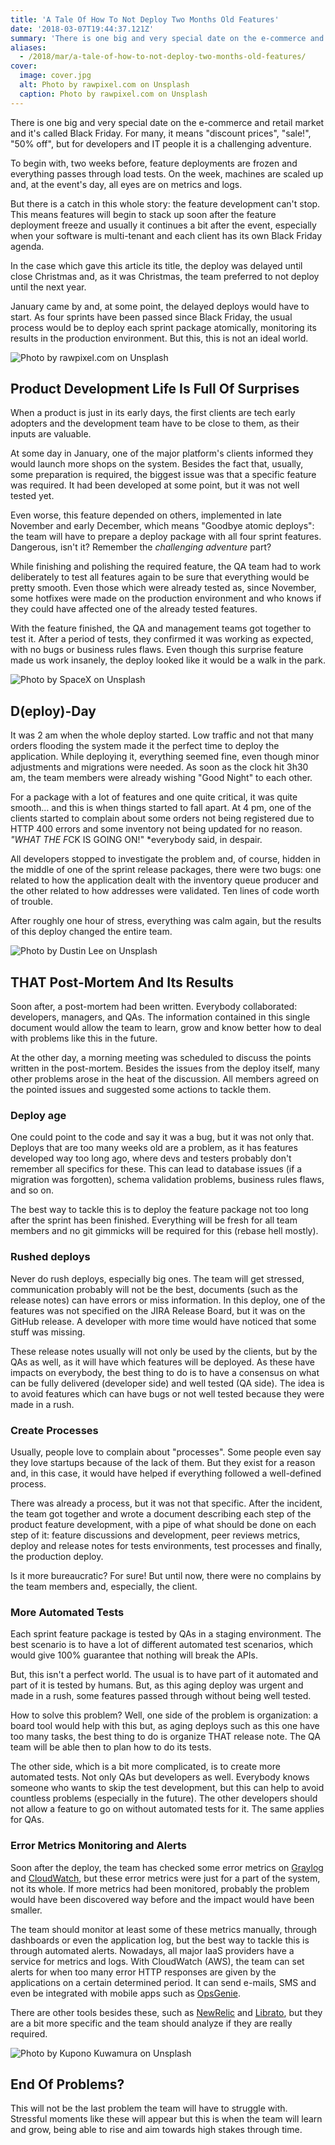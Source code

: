 ```yaml
---
title: 'A Tale Of How To Not Deploy Two Months Old Features'
date: '2018-03-07T19:44:37.121Z'
summary: 'There is one big and very special date on the e-commerce and retail market and it is called Black Friday. For many, it means "discount prices", "sale!", "50% off", but for developers and IT people it is a challenging adventure.'
aliases:
  - /2018/mar/a-tale-of-how-to-not-deploy-two-months-old-features/
cover:
  image: cover.jpg
  alt: Photo by rawpixel.com on Unsplash
  caption: Photo by rawpixel.com on Unsplash
---
```


There is one big and very special date on the e-commerce and retail market and it's called Black Friday. For many, it means "discount prices", "sale!", "50% off", but for developers and IT people it is a challenging adventure.

To begin with, two weeks before, feature deployments are frozen and everything passes through load tests. On the week, machines are scaled up and, at the event's day, all eyes are on metrics and logs.

But there is a catch in this whole story: the feature development can't stop. This means features will begin to stack up soon after the feature deployment freeze and usually it continues a bit after the event, especially when your software is multi-tenant and each client has its own Black Friday agenda.

In the case which gave this article its title, the deploy was delayed until close Christmas and, as it was Christmas, the team preferred to not deploy until the next year.

January came by and, at some point, the delayed deploys would have to start. As four sprints have been passed since Black Friday, the usual process would be to deploy each sprint package atomically, monitoring its results in the production environment. But this, this is not an ideal world.

![Photo by rawpixel.com on Unsplash](surprises.jpeg)

## Product Development Life Is Full Of Surprises

When a product is just in its early days, the first clients are tech early adopters and the development team have to be close to them, as their inputs are valuable.

At some day in January, one of the major platform's clients informed they would launch more shops on the system. Besides the fact that, usually, some preparation is required, the biggest issue was that a specific feature was required. It had been developed at some point, but it was not well tested yet.

Even worse, this feature depended on others, implemented in late November and early December, which means "Goodbye atomic deploys": the team will have to prepare a deploy package with all four sprint features. Dangerous, isn't it? Remember the _challenging adventure_ part?

While finishing and polishing the required feature, the QA team had to work deliberately to test all features again to be sure that everything would be pretty smooth. Even those which were already tested as, since November, some hotfixes were made on the production environment and who knows if they could have affected one of the already tested features.

With the feature finished, the QA and management teams got together to test it. After a period of tests, they confirmed it was working as expected, with no bugs or business rules flaws. Even though this surprise feature made us work insanely, the deploy looked like it would be a walk in the park.

![Photo by SpaceX on Unsplash](deploy.jpeg)

## D(eploy)-Day

It was 2 am when the whole deploy started. Low traffic and not that many orders flooding the system made it the perfect time to deploy the application. While deploying it, everything seemed fine, even though minor adjustments and migrations were needed. As soon as the clock hit 3h30 am, the team members were already wishing "Good Night" to each other.

For a package with a lot of features and one quite critical, it was quite smooth… and this is when things started to fall apart. At 4 pm, one of the clients started to complain about some orders not being registered due to HTTP 400 errors and some inventory not being updated for no reason. *"WHAT THE F*CK IS GOING ON!" \*everybody said, in despair.

All developers stopped to investigate the problem and, of course, hidden in the middle of one of the sprint release packages, there were two bugs: one related to how the application dealt with the inventory queue producer and the other related to how addresses were validated. Ten lines of code worth of trouble.

After roughly one hour of stress, everything was calm again, but the results of this deploy changed the entire team.

![Photo by Dustin Lee on Unsplash](postmortem.jpeg)

## THAT Post-Mortem And Its Results

Soon after, a post-mortem had been written. Everybody collaborated: developers, managers, and QAs. The information contained in this single document would allow the team to learn, grow and know better how to deal with problems like this in the future.

At the other day, a morning meeting was scheduled to discuss the points written in the post-mortem. Besides the issues from the deploy itself, many other problems arose in the heat of the discussion. All members agreed on the pointed issues and suggested some actions to tackle them.

### Deploy age

One could point to the code and say it was a bug, but it was not only that. Deploys that are too many weeks old are a problem, as it has features developed way too long ago, where devs and testers probably don't remember all specifics for these. This can lead to database issues (if a migration was forgotten), schema validation problems, business rules flaws, and so on.

The best way to tackle this is to deploy the feature package not too long after the sprint has been finished. Everything will be fresh for all team members and no git gimmicks will be required for this (rebase hell mostly).

### Rushed deploys

Never do rush deploys, especially big ones. The team will get stressed, communication probably will not be the best, documents (such as the release notes) can have errors or miss information. In this deploy, one of the features was not specified on the JIRA Release Board, but it was on the GitHub release. A developer with more time would have noticed that some stuff was missing.

These release notes usually will not only be used by the clients, but by the QAs as well, as it will have which features will be deployed. As these have impacts on everybody, the best thing to do is to have a consensus on what can be fully delivered (developer side) and well tested (QA side). The idea is to avoid features which can have bugs or not well tested because they were made in a rush.

### Create Processes

Usually, people love to complain about "processes". Some people even say they love startups because of the lack of them. But they exist for a reason and, in this case, it would have helped if everything followed a well-defined process.

There was already a process, but it was not that specific. After the incident, the team got together and wrote a document describing each step of the product feature development, with a pipe of what should be done on each step of it: feature discussions and development, peer reviews metrics, deploy and release notes for tests environments, test processes and finally, the production deploy.

Is it more bureaucratic? For sure! But until now, there were no complains by the team members and, especially, the client.

### More Automated Tests

Each sprint feature package is tested by QAs in a staging environment. The best scenario is to have a lot of different automated test scenarios, which would give 100% guarantee that nothing will break the APIs.

But, this isn't a perfect world. The usual is to have part of it automated and part of it is tested by humans. But, as this aging deploy was urgent and made in a rush, some features passed through without being well tested.

How to solve this problem? Well, one side of the problem is organization: a board tool would help with this but, as aging deploys such as this one have too many tasks, the best thing to do is organize THAT release note. The QA team will be able then to plan how to do its tests.

The other side, which is a bit more complicated, is to create more automated tests. Not only QAs but developers as well. Everybody knows someone who wants to skip the test development, but this can help to avoid countless problems (especially in the future). The other developers should not allow a feature to go on without automated tests for it. The same applies for QAs.

### Error Metrics Monitoring and Alerts

Soon after the deploy, the team has checked some error metrics on [Graylog](https://www.graylog.org) and [CloudWatch](https://aws.amazon.com/cloudwatch/), but these error metrics were just for a part of the system, not its whole. If more metrics had been monitored, probably the problem would have been discovered way before and the impact would have been smaller.

The team should monitor at least some of these metrics manually, through dashboards or even the application log, but the best way to tackle this is through automated alerts. Nowadays, all major IaaS providers have a service for metrics and logs. With CloudWatch (AWS), the team can set alerts for when too many error HTTP responses are given by the applications on a certain determined period. It can send e-mails, SMS and even be integrated with mobile apps such as [OpsGenie](https://www.opsgenie.com/).

There are other tools besides these, such as [NewRelic](https://newrelic.com/) and [Librato](https://www.librato.com/), but they are a bit more specific and the team should analyze if they are really required.

![Photo by Kupono Kuwamura on Unsplash](noproblems.jpeg)

## End Of Problems?

This will not be the last problem the team will have to struggle with. Stressful moments like these will appear but this is when the team will learn and grow, being able to rise and aim towards high stakes through time.

